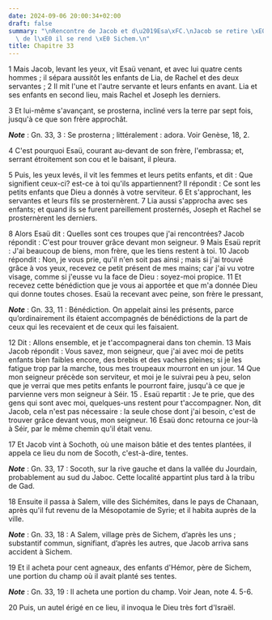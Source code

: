 ```yaml
---
date: 2024-09-06 20:00:34+02:00
draft: false
summary: "\nRencontre de Jacob et d\u2019Esa\xFC.\nJacob se retire \xE0 Socoth, et\
  \ de l\xE0 il se rend \xE0 Sichem.\n"
title: Chapitre 33
---
```





1 Mais Jacob, levant les yeux, vit Esaü venant, et avec lui quatre cents hommes ; il sépara aussitôt les enfants de Lia, de Rachel et des deux servantes ; 2 Il mit l'une et l'autre servante et leurs enfants en avant. Lia et ses enfants en second lieu, mais Rachel et Joseph les derniers.


3 Et lui-même s'avançant, se prosterna, incliné vers la terre par sept fois, jusqu'à ce que son frère approchât.

***Note*** :  Gn. 33, 3 : Se prosterna ; littéralement : adora. Voir Genèse, 18, 2.

4 C'est pourquoi Esaü, courant au-devant de son frère, l'embrassa; et, serrant étroitement son cou et le baisant, il pleura.


5 Puis, les yeux levés, il vit les femmes et leurs petits enfants, et dit : Que signifient ceux-ci? est-ce à toi qu'ils appartiennent? Il répondit : Ce sont les petits enfants que Dieu a donnés à votre serviteur. 6 Et s'approchant, les servantes et leurs fils se prosternèrent. 7 Lia aussi s'approcha avec ses enfants; et quand ils se furent pareillement prosternés, Joseph et Rachel se prosternèrent les derniers.


8 Alors Esaü dit : Quelles sont ces troupes que j'ai rencontrées? Jacob répondit : C'est pour trouver grâce devant mon seigneur. 9 Mais Esaü reprit : J'ai beaucoup de biens, mon frère, que les tiens restent à toi. 10 Jacob répondit : Non, je vous prie, qu'il n'en soit pas ainsi ; mais si j'ai trouvé grâce à vos yeux, recevez ce petit présent de mes mains; car j'ai vu votre visage, comme si j'eusse vu la face de Dieu : soyez-moi propice. 11 Et recevez cette bénédiction que je vous ai apportée et que m'a donnée Dieu qui donne toutes choses. Esaü la recevant avec peine, son frère le pressant,

***Note*** :  Gn. 33, 11 : Bénédiction. On appelait ainsi les présents, parce qu’ordinairement ils étaient accompagnés de bénédictions de la part de ceux qui les recevaient et de ceux qui les faisaient.


12 Dit : Allons ensemble, et je t'accompagnerai dans ton chemin. 13 Mais Jacob répondit : Vous savez, mon seigneur, que j'ai avec moi de petits enfants bien faibles encore, des brebis et des vaches pleines; si je les fatigue trop par la marche, tous mes troupeaux mourront en un jour. 14 Que mon seigneur précède son serviteur, et moi je le suivrai peu à peu, selon que je verrai que mes petits enfants le pourront faire, jusqu'à ce que je parvienne vers mon seigneur à Séir. 15 . Esaü repartit : Je te prie, que des gens qui sont avec moi, quelques-uns restent pour t'accompagner. Non, dit Jacob, cela n'est pas nécessaire : la seule chose dont j'ai besoin, c'est de trouver grâce devant vous, mon seigneur. 16 Esaü donc retourna ce jour-là à Séir, par le même chemin qu'il était venu.


17 Et Jacob vint à Sochoth, où une maison bâtie et des tentes plantées, il appela ce lieu du nom de Socoth, c'est-à-dire, tentes.

***Note*** :  Gn. 33, 17 : Socoth, sur la rive gauche et dans la vallée du Jourdain, probablement au sud du Jaboc. Cette localité appartint plus tard à la tribu de Gad.


18 Ensuite il passa à Salem, ville des Sichémites, dans le pays de Chanaan, après qu'il fut revenu de la Mésopotamie de Syrie; et il habita auprès de la ville.

***Note*** :  Gn. 33, 18 : A Salem, village près de Sichem, d’après les uns ; substantif commun, signifiant, d’après les autres, que Jacob arriva sans accident à Sichem.

19 Et il acheta pour cent agneaux, des enfants d'Hémor, père de Sichem, une portion du champ où il avait planté ses tentes.

***Note*** :  Gn. 33, 19 : Il acheta une portion du champ. Voir Jean, note 4. 5-6.

20 Puis, un autel érigé en ce lieu, il invoqua le Dieu très fort d'Israël.

